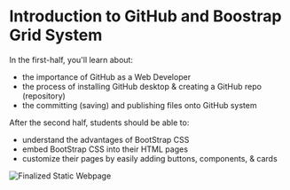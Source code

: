 # Introduction to GitHub and Boostrap Grid System

In the first-half, you'll learn about:

 - the importance of GitHub as a Web Developer
 - the process of installing GitHub desktop & creating a GitHub repo (repository)
 - the committing (saving) and publishing files onto GitHub system


After the second half, students should be able to: 

 - understand the advantages of BootStrap CSS
 - embed BootStrap CSS into their HTML pages
 - customize their pages by easily adding buttons, components, & cards  

![Finalized Static Webpage](https://i.imgur.com/0C2OreG.png)
